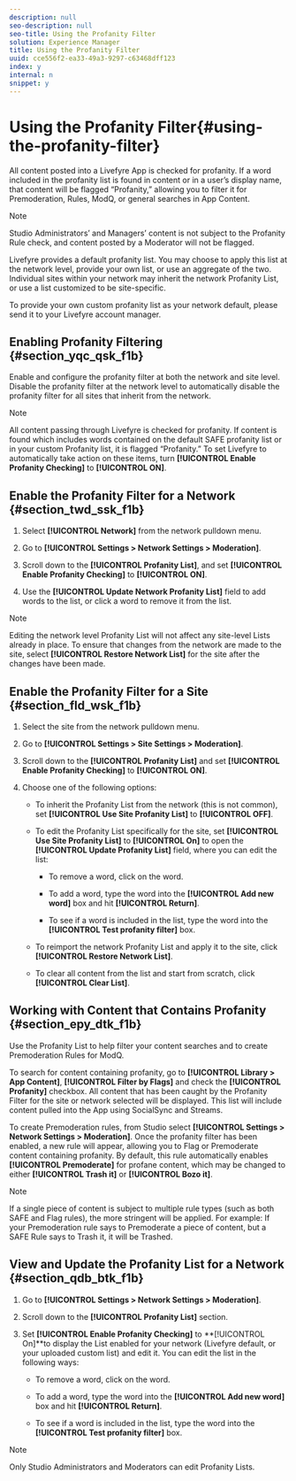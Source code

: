 ```yaml
---
description: null
seo-description: null
seo-title: Using the Profanity Filter
solution: Experience Manager
title: Using the Profanity Filter
uuid: cce556f2-ea33-49a3-9297-c63468dff123
index: y
internal: n
snippet: y
---
```


# Using the Profanity Filter{#using-the-profanity-filter}

All content posted into a Livefyre App is checked for profanity. If a word included in the profanity list is found in content or in a user’s display name, that content will be flagged “Profanity,” allowing you to filter it for Premoderation, Rules, ModQ, or general searches in App Content.

>[!NOTE]
>
>Studio Administrators’ and Managers’ content is not subject to the Profanity Rule check, and content posted by a Moderator will not be flagged.

Livefyre provides a default profanity list. You may choose to apply this list at the network level, provide your own list, or use an aggregate of the two. Individual sites within your network may inherit the network Profanity List, or use a list customized to be site-specific.

To provide your own custom profanity list as your network default, please send it to your Livefyre account manager.

## Enabling Profanity Filtering {#section_yqc_qsk_f1b}

Enable and configure the profanity filter at both the network and site level. Disable the profanity filter at the network level to automatically disable the profanity filter for all sites that inherit from the network.

>[!NOTE]
>
>All content passing through Livefyre is checked for profanity. If content is found which includes words contained on the default SAFE profanity list or in your custom Profanity list, it is flagged “Profanity.” To set Livefyre to automatically take action on these items, turn **[!UICONTROL Enable Profanity Checking]** to **[!UICONTROL ON]**.

## Enable the Profanity Filter for a Network {#section_twd_ssk_f1b}

1. Select **[!UICONTROL Network]** from the network pulldown menu.
1. Go to **[!UICONTROL Settings > Network Settings > Moderation]**.
1. Scroll down to the **[!UICONTROL Profanity List]**, and set **[!UICONTROL Enable Profanity Checking]** to **[!UICONTROL ON]**.

1. Use the **[!UICONTROL Update Network Profanity List]** field to add words to the list, or click a word to remove it from the list.

>[!NOTE]
>
>Editing the network level Profanity List will not affect any site-level Lists already in place. To ensure that changes from the network are made to the site, select **[!UICONTROL Restore Network List]** for the site after the changes have been made.

## Enable the Profanity Filter for a Site {#section_fld_wsk_f1b}

1. Select the site from the network pulldown menu.
1. Go to **[!UICONTROL Settings > Site Settings > Moderation]**.
1. Scroll down to the **[!UICONTROL Profanity List]** and set **[!UICONTROL Enable Profanity Checking]** to **[!UICONTROL ON]**.

1. Choose one of the following options:

    * To inherit the Profanity List from the network (this is not common), set **[!UICONTROL Use Site Profanity List]** to **[!UICONTROL OFF]**. 
    
    * To edit the Profanity List specifically for the site, set **[!UICONTROL Use Site Profanity List]** to **[!UICONTROL On]** to open the **[!UICONTROL Update Profanity List]** field, where you can edit the list:

        * To remove a word, click on the word.
        * To add a word, type the word into the **[!UICONTROL Add new word]** box and hit **[!UICONTROL Return]**.
        
        * To see if a word is included in the list, type the word into the **[!UICONTROL Test profanity filter]** box.

    * To reimport the network Profanity List and apply it to the site, click **[!UICONTROL Restore Network List]**.
    * To clear all content from the list and start from scratch, click **[!UICONTROL Clear List]**.

## Working with Content that Contains Profanity {#section_epy_dtk_f1b}

Use the Profanity List to help filter your content searches and to create Premoderation Rules for ModQ.

To search for content containing profanity, go to **[!UICONTROL Library > App Content]**, **[!UICONTROL Filter by Flags]** and check the **[!UICONTROL Profanity]** checkbox. All content that has been caught by the Profanity Filter for the site or network selected will be displayed. This list will include content pulled into the App using SocialSync and Streams.

To create Premoderation rules, from Studio select **[!UICONTROL Settings > Network Settings > Moderation]**. Once the profanity filter has been enabled, a new rule will appear, allowing you to Flag or Premoderate content containing profanity. By default, this rule automatically enables **[!UICONTROL Premoderate]** for profane content, which may be changed to either **[!UICONTROL Trash it]** or **[!UICONTROL Bozo it]**.

>[!NOTE]
>
>If a single piece of content is subject to multiple rule types (such as both SAFE and Flag rules), the more stringent will be applied. For example: If your Premoderation rule says to Premoderate a piece of content, but a SAFE Rule says to Trash it, it will be Trashed.

## View and Update the Profanity List for a Network {#section_qdb_btk_f1b}

1. Go to **[!UICONTROL Settings > Network Settings > Moderation]**.
1. Scroll down to the **[!UICONTROL Profanity List]** section.
1. Set **[!UICONTROL Enable Profanity Checking]** to **[!UICONTROL On]**to display the List enabled for your network (Livefyre default, or your uploaded custom list) and edit it. You can edit the list in the following ways:

    * To remove a word, click on the word.
    * To add a word, type the word into the **[!UICONTROL Add new word]** box and hit **[!UICONTROL Return]**.
    
    * To see if a word is included in the list, type the word into the **[!UICONTROL Test profanity filter]** box.

>[!NOTE]
>
>Only Studio Administrators and Moderators can edit Profanity Lists.

